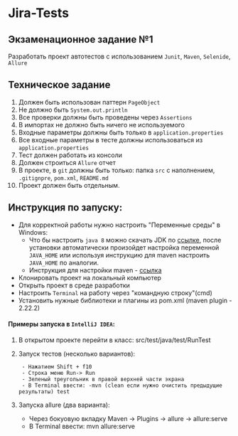 # Jira-Tests
## Экзаменационное задание №1
Разработать проект автотестов с использованием ```Junit```, ```Maven```, ```Selenide```, ```Allure```
## Техническое задание
1. Должен быть использован паттерн ```PageObject```
2. Не должно быть ```System.out.println```
3. Все проверки должны быть проведены через ```Assertions```
4. В импортах не должно быть ничего не используемого 
5. Входные параметры должны быть только в ```application.properties``` 
6. Все входные параметры в тесте должны использоваться из ```application.properties``` 
7. Тест должен работать из консоли 
8. Должен строиться ```Allure``` отчет 
9. В проекте, в ```git``` должны быть только: папка ```src``` с наполнением, ```.gitignpre```, ```pom.xml```, ```README.md``` 
10. Проект должен быть отдельным.

## Инструкция по запуску:
- Для корректной работы нужно настроить "Переменные среды" в Windows:
	- Что бы настроить ```java 8``` можно скачать JDK  по [ссылке](https://bell-sw.com/pages/downloads/), после установки автоматически произойдет настройка переменной ```JAVA_HOME``` или используя инструкцию для maven настроить ```JAVA_HOME``` по аналогии.
	- Инструкция для настройки maven - [ссылка](https://mkyong.com/maven/how-to-install-maven-in-windows/)
- Клонировать проект на локальный компьютер
- Открыть проект в среде разработки
- Настроить ```Terminal``` на работу через "командную строку"(cmd)
- Установить нужные библиотеки и плагины из pom.xml (maven plugin - 2.22.2)
	
#### Примеры запуска в ```IntelliJ IDEA```:
  1. В открытом проекте перейти в класс: src/test/java/test/RunTest
  2. Запуск тестов (несколько вариантов):
		  
		  - Нажатием Shift + f10 
		  - Строка меню Run-> Run 
		  - Зеленый треугольник в правой верхней части экрана
		  - В Terminal ввести: -mvn (clean если нужно очистить предыдущие результаты) test
  3. Запуска allure (два варианта):
      - Через бокуовую вкладку Maven -> Plugins -> allure -> allure:serve
      - В Terminal ввести: mvn allure:serve
